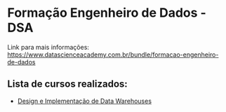 # Formação Engenheiro de Dados - DSA 

Link para mais informações: https://www.datascienceacademy.com.br/bundle/formacao-engenheiro-de-dados


## Lista de cursos realizados:

- [Design e Implementação de Data Warehouses]()